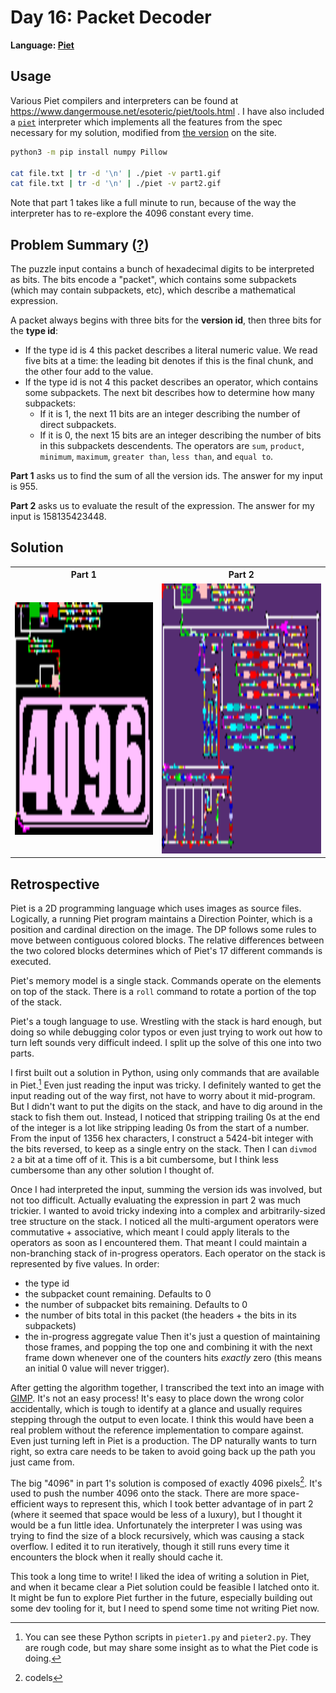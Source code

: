# Day 16: Packet Decoder

**Language: [Piet](https://www.dangermouse.net/esoteric/piet.html)**

## Usage

Various Piet compilers and interpreters can be found at https://www.dangermouse.net/esoteric/piet/tools.html .
I have also included a [`piet`](piet) interpreter which implements all the features from the spec necessary for my solution, modified from [the version](https://www.dangermouse.net/esoteric/piet/Piet_py.txt) on the site.

```bash
python3 -m pip install numpy Pillow

cat file.txt | tr -d '\n' | ./piet -v part1.gif
cat file.txt | tr -d '\n' | ./piet -v part2.gif
```

Note that part 1 takes like a full minute to run, because of the way the interpreter has to re-explore the 4096 constant every time.

## Problem Summary ([?](https://adventofcode.com/2021/day/16))

The puzzle input contains a bunch of hexadecimal digits to be interpreted as bits.
The bits encode a "packet", which contains some subpackets (which may contain subpackets, etc), which describe a mathematical expression.

A packet always begins with three bits for the **version id**, then three bits for the **type id**:
- If the type id is 4 this packet describes a literal numeric value.
  We read five bits at a time: the leading bit denotes if this is the final chunk, and the other four add to the value.
- If the type id is not 4 this packet describes an operator, which contains some subpackets.
  The next bit describes how to determine how many subpackets:
  - If it is 1, the next 11 bits are an integer describing the number of direct subpackets.
  - If it is 0, the next 15 bits are an integer describing the number of bits in this subpackets descendents.
  The operators are `sum`, `product`, `minimum`, `maximum`, `greater than`, `less than`, and `equal to`.

**Part 1** asks us to find the sum of all the version ids.
The answer for my input is 955.

**Part 2** asks us to evaluate the result of the expression.
The answer for my input is 158135423448.

## Solution

<table>
<tr><th>Part 1</th><th>Part 2</th></tr>
<tr><td><img src="part1.gif" height="372"></td><td><img src="part2.gif" height="432"></td></tr>
</table>

## Retrospective

Piet is a 2D programming language which uses images as source files.
Logically, a running Piet program maintains a Direction Pointer, which is a position and cardinal direction on the image.
The DP follows some rules to move between contiguous colored blocks.
The relative differences between the two colored blocks determines which of Piet's 17 different commands is executed.

Piet's memory model is a single stack.
Commands operate on the elements on top of the stack.
There is a `roll` command to rotate a portion of the top of the stack.

Piet's a tough language to use.
Wrestling with the stack is hard enough, but doing so while debugging color typos or even just trying to work out how to turn left sounds very difficult indeed.
I split up the solve of this one into two parts.

I first built out a solution in Python, using only commands that are available in Piet.[^pieter]
Even just reading the input was tricky.
I definitely wanted to get the input reading out of the way first, not have to worry about it mid-program.
But I didn't want to put the digits on the stack, and have to dig around in the stack to fish them out.
Instead, I noticed that stripping trailing 0s at the end of the integer is a lot like stripping leading 0s from the start of a number.
From the input of 1356 hex characters, I construct a 5424-bit integer with the bits reversed, to keep as a single entry on the stack.
Then I can `divmod 2` a bit at a time off of it.
This is a bit cumbersome, but I think less cumbersome than any other solution I thought of.

Once I had interpreted the input, summing the version ids was involved, but not too difficult.
Actually evaluating the expression in part 2 was much trickier.
I wanted to avoid tricky indexing into a complex and arbitrarily-sized tree structure on the stack.
I noticed all the multi-argument operators were commutative + associative, which meant I could apply literals to the operators as soon as I encountered them.
That meant I could maintain a non-branching stack of in-progress operators.
Each operator on the stack is represented by five values.
In order:
- the type id
- the subpacket count remaining. Defaults to 0
- the number of subpacket bits remaining. Defaults to 0
- the number of bits total in this packet (the headers + the bits in its subpackets)
- the in-progress aggregate value
Then it's just a question of maintaining those frames, and popping the top one and combining it with the next frame down whenever one of the counters hits _exactly_ zero (this means an initial 0 value will never trigger).

After getting the algorithm together, I transcribed the text into an image with [GIMP](https://www.gimp.org/).
It's not an easy process!
It's easy to place down the wrong color accidentally, which is tough to identify at a glance and usually requires stepping through the output to even locate.
I think this would have been a real problem without the reference implementation to compare against.
Even just turning left in Piet is a production.
The DP naturally wants to turn right, so extra care needs to be taken to avoid going back up the path you just came from.

The big "4096" in part 1's solution is composed of exactly 4096 pixels[^codels].
It's used to push the number 4096 onto the stack.
There are more space-efficient ways to represent this, which I took better advantage of in part 2 (where it seemed that space would be less of a luxury), but I thought it would be a fun little idea.
Unfortunately the interpreter I was using was trying to find the size of a block recursively, which was causing a stack overflow.
I edited it to run iteratively, though it still runs every time it encounters the block when it really should cache it.

This took a long time to write!
I liked the idea of writing a solution in Piet, and when it became clear a Piet solution could be feasible I latched onto it.
It might be fun to explore Piet further in the future, especially building out some dev tooling for it, but I need to spend some time not writing Piet now.

[^codels]: codels
[^pieter]: You can see these Python scripts in `pieter1.py` and `pieter2.py`. They are rough code, but may share some insight as to what the Piet code is doing.
